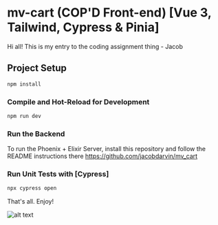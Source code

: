 # mv-cart (COP'D Front-end) [Vue 3, Tailwind, Cypress & Pinia]

Hi all! This is my entry to the coding assignment thing - Jacob

## Project Setup

```sh
npm install
```

### Compile and Hot-Reload for Development

```sh
npm run dev
```

### Run the Backend

To run the Phoenix + Elixir Server, install this repository and follow the README instructions there
https://github.com/jacobdarvin/mv_cart

### Run Unit Tests with [Cypress]

```sh
npx cypress open
```

That's all. Enjoy!

![alt text](https://i.imgur.com/Ymj8Wvc.png)

